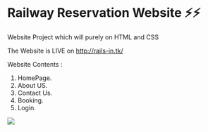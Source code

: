 # Railway Reservation Website ⚡⚡
Website Project which will purely on HTML and CSS

The Website is LIVE on http://rails-in.tk/

Website Contents :
1. HomePage.
2. About US.
3. Contact Us.
4. Booking.
5. Login.

![](https://akm-img-a-in.tosshub.com/sites/btmt/images/stories/indian_railway_660_122817022237_220320014030_080520090352_100520092151.jpg)
